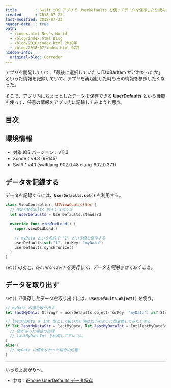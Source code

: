 ```yaml
---
title        : Swift iOS アプリで UserDefaults を使ってデータを保存したり読み込んだりする
created      : 2018-07-23
last-modified: 2018-07-23
header-date  : true
path:
  - /index.html Neo's World
  - /blog/index.html Blog
  - /blog/2018/index.html 2018年
  - /blog/2018/07/index.html 07月
hidden-info:
  original-blog: Corredor
---
```


アプリを開発していて、「最後に選択していた UITabBarItem がどれだったか」といった情報を記録していて、アプリを再起動した時もその情報を参照したくなった。

そこで、アプリ内にちょっとしたデータを保存できる **UserDefaults** という機能を使って、任意の情報をアプリ内に記録してみようと思う。

## 目次

## 環境情報

- 対象 iOS バージョン：v11.3
- Xcode：v9.3 (9E145)
- Swift：v4.1 (swiftlang-902.0.48 clang-902.0.37.1)

## データを記録する

データを記録するには、**`UserDefaults.set()`** を利用する。

```swift
class ViewController: UIViewController {
  // UserDefaults のインスタンス
  let userDefaults = UserDefaults.standard
  
  override func viewDidLoad() {
    super.viewDidLoad()
    
    // myData という名前で "1" という値を保存する
    userDefaults.set("1", forKey: "myData")
    userDefaults.synchronize()
  }
}
```

`set()` のあと、*`synchronize()` を実行して、データを同期させておくこと。*

## データを取り出す

`set()` で保存したデータを取り出すには、**`UserDefaults.object()`** を使う。

```swift
// myData の値を取り出す
let lastMyData: String? = userDefaults.object(forKey: "myData") as? String

// lastMyData を Int 型として扱いたい時は以下のように型変換してみたりする
if let lastMyDataStr = lastMyData, let lastMyDataInt = Int(lastMyDataStr) {
  // 値があった場合の処理
  // lastMyDataInt を利用してアレコレ…
}
else {
  // myData の値がなかった場合の処理
}
```

---

いっちょあがり～。

- 参考：[iPhone UserDefaults データ保存](https://i-app-tec.com/ios/nsuserdefaults.html)
